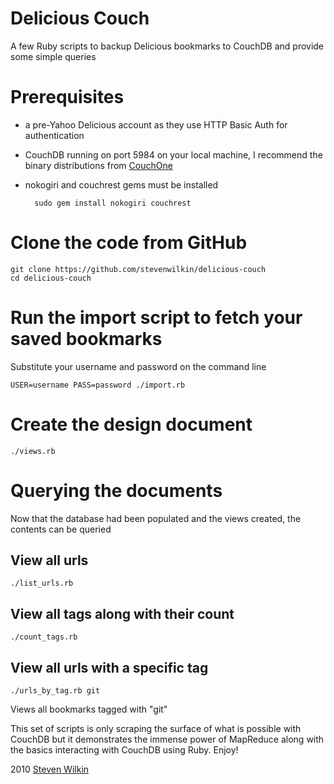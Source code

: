 # Delicious Couch

A few Ruby scripts to backup Delicious bookmarks to CouchDB and provide some simple queries


# Prerequisites

* a pre-Yahoo Delicious account as they use HTTP Basic Auth for authentication
* CouchDB running on port 5984 on your local machine, I recommend the binary distributions from [CouchOne](http://www.couchone.com/get)
* nokogiri and couchrest gems must be installed

		sudo gem install nokogiri couchrest



# Clone the code from GitHub

	git clone https://github.com/stevenwilkin/delicious-couch
	cd delicious-couch



# Run the import script to fetch your saved bookmarks

Substitute your username and password on the command line

	USER=username PASS=password ./import.rb



# Create the design document

	./views.rb



# Querying the documents

Now that the database had been populated and the views created, the contents can be queried


## View all urls

	./list_urls.rb


## View all tags along with their count

	./count_tags.rb


## View all urls with a specific tag

	./urls_by_tag.rb git

Views all bookmarks tagged with "git"

This set of scripts is only scraping the surface of what is possible with CouchDB but it demonstrates the immense power of MapReduce along with the basics interacting with CouchDB using Ruby. Enjoy!

 
2010 [Steven Wilkin](http://twitter.com/stevebiscuit)
